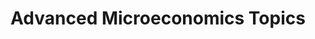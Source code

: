 ---
title: "Advanced Microeconomics Topics"
excerpt: "In this [folder](https://github.com/OliveraVictoria/ECO224/tree/main/Labs), you will find economic theory and applications (Stata) of the following methodologies: instrumental variables, differences in differences, discontinuous regression, matching and synthetic control."
collection: portfolio
---
